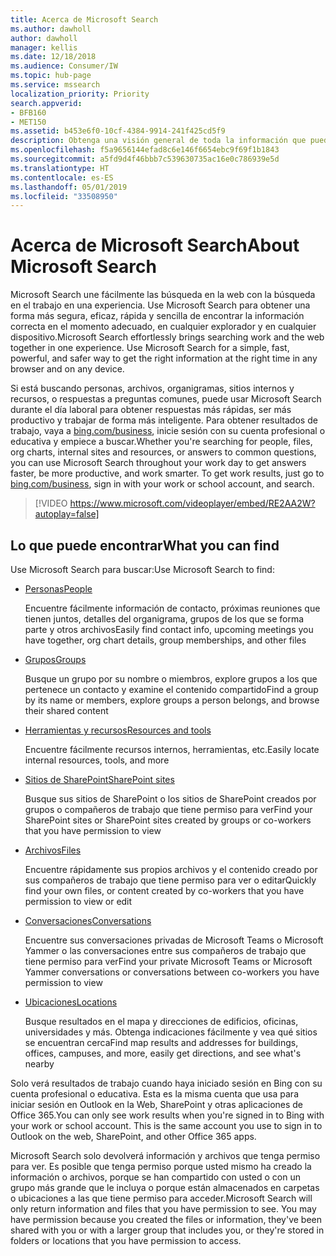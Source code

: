 ```yaml
---
title: Acerca de Microsoft Search
ms.author: dawholl
author: dawholl
manager: kellis
ms.date: 12/18/2018
ms.audience: Consumer/IW
ms.topic: hub-page
ms.service: mssearch
localization_priority: Priority
search.appverid:
- BFB160
- MET150
ms.assetid: b453e6f0-10cf-4384-9914-241f425cd5f9
description: Obtenga una visión general de toda la información que puede encontrar al usar Microsoft Search
ms.openlocfilehash: f5a9656144efad8c6e146f6654ebc9f69f1b1843
ms.sourcegitcommit: a5fd9d4f46bbb7c539630735ac16e0c786939e5d
ms.translationtype: HT
ms.contentlocale: es-ES
ms.lasthandoff: 05/01/2019
ms.locfileid: "33508950"
---
```

# <a name="about-microsoft-search"></a><span data-ttu-id="feb7f-103">Acerca de Microsoft Search</span><span class="sxs-lookup"><span data-stu-id="feb7f-103">About Microsoft Search</span></span>

<span data-ttu-id="feb7f-p101">Microsoft Search une fácilmente las búsqueda en la web con la búsqueda en el trabajo en una experiencia. Use Microsoft Search para obtener una forma más segura, eficaz, rápida y sencilla de encontrar la información correcta en el momento adecuado, en cualquier explorador y en cualquier dispositivo.</span><span class="sxs-lookup"><span data-stu-id="feb7f-p101">Microsoft Search effortlessly brings searching work and the web together in one experience. Use Microsoft Search for a simple, fast, powerful, and safer way to get the right information at the right time in any browser and on any device.</span></span>
  
<span data-ttu-id="feb7f-p102">Si está buscando personas, archivos, organigramas, sitios internos y recursos, o respuestas a preguntas comunes, puede usar Microsoft Search durante el día laboral para obtener respuestas más rápidas, ser más productivo y trabajar de forma más inteligente. Para obtener resultados de trabajo, vaya a [bing.com/business](https://www.bing.com/business), inicie sesión con su cuenta profesional o educativa y empiece a buscar.</span><span class="sxs-lookup"><span data-stu-id="feb7f-p102">Whether you're searching for people, files, org charts, internal sites and resources, or answers to common questions, you can use Microsoft Search throughout your work day to get answers faster, be more productive, and work smarter. To get work results, just go to [bing.com/business](https://www.bing.com/business), sign in with your work or school account, and search.</span></span> 
  
> [!VIDEO https://www.microsoft.com/videoplayer/embed/RE2AA2W?autoplay=false]

## <a name="what-you-can-find"></a><span data-ttu-id="feb7f-108">Lo que puede encontrar</span><span class="sxs-lookup"><span data-stu-id="feb7f-108">What you can find</span></span>
  
<span data-ttu-id="feb7f-109">Use Microsoft Search para buscar:</span><span class="sxs-lookup"><span data-stu-id="feb7f-109">Use Microsoft Search to find:</span></span>
  
- [<span data-ttu-id="feb7f-110">Personas</span><span class="sxs-lookup"><span data-stu-id="feb7f-110">People</span></span>](find-people-and-groups.md)
    
    <span data-ttu-id="feb7f-111">Encuentre fácilmente información de contacto, próximas reuniones que tienen juntos, detalles del organigrama, grupos de los que se forma parte y otros archivos</span><span class="sxs-lookup"><span data-stu-id="feb7f-111">Easily find contact info, upcoming meetings you have together, org chart details, group memberships, and other files</span></span>
    
- [<span data-ttu-id="feb7f-112">Grupos</span><span class="sxs-lookup"><span data-stu-id="feb7f-112">Groups</span></span>](find-people-and-groups.md)
    
    <span data-ttu-id="feb7f-113">Busque un grupo por su nombre o miembros, explore grupos a los que pertenece un contacto y examine el contenido compartido</span><span class="sxs-lookup"><span data-stu-id="feb7f-113">Find a group by its name or members, explore groups a person belongs, and browse their shared content</span></span>
    
- [<span data-ttu-id="feb7f-114">Herramientas y recursos</span><span class="sxs-lookup"><span data-stu-id="feb7f-114">Resources and tools</span></span>](find-resources-tools-and-more.md)
    
    <span data-ttu-id="feb7f-115">Encuentre fácilmente recursos internos, herramientas, etc.</span><span class="sxs-lookup"><span data-stu-id="feb7f-115">Easily locate internal resources, tools, and more</span></span>
    
- [<span data-ttu-id="feb7f-116">Sitios de SharePoint</span><span class="sxs-lookup"><span data-stu-id="feb7f-116">SharePoint sites</span></span>](find-sharepoint-sites.md)
    
    <span data-ttu-id="feb7f-117">Busque sus sitios de SharePoint o los sitios de SharePoint creados por grupos o compañeros de trabajo que tiene permiso para ver</span><span class="sxs-lookup"><span data-stu-id="feb7f-117">Find your SharePoint sites or SharePoint sites created by groups or co-workers that you have permission to view</span></span>
    
- [<span data-ttu-id="feb7f-118">Archivos</span><span class="sxs-lookup"><span data-stu-id="feb7f-118">Files</span></span>](find-files.md)
    
    <span data-ttu-id="feb7f-119">Encuentre rápidamente sus propios archivos y el contenido creado por sus compañeros de trabajo que tiene permiso para ver o editar</span><span class="sxs-lookup"><span data-stu-id="feb7f-119">Quickly find your own files, or content created by co-workers that you have permission to view or edit</span></span>
    
- [<span data-ttu-id="feb7f-120">Conversaciones</span><span class="sxs-lookup"><span data-stu-id="feb7f-120">Conversations</span></span>](find-conversations.md)
    
    <span data-ttu-id="feb7f-121">Encuentre sus conversaciones privadas de Microsoft Teams o Microsoft Yammer o las conversaciones entre sus compañeros de trabajo que tiene permiso para ver</span><span class="sxs-lookup"><span data-stu-id="feb7f-121">Find your private Microsoft Teams or Microsoft Yammer conversations or conversations between co-workers you have permission to view</span></span>
    
- [<span data-ttu-id="feb7f-122">Ubicaciones</span><span class="sxs-lookup"><span data-stu-id="feb7f-122">Locations</span></span>](find-locations.md)
    
    <span data-ttu-id="feb7f-123">Busque resultados en el mapa y direcciones de edificios, oficinas, universidades y más. Obtenga indicaciones fácilmente y vea qué sitios se encuentran cerca</span><span class="sxs-lookup"><span data-stu-id="feb7f-123">Find map results and addresses for buildings, offices, campuses, and more, easily get directions, and see what's nearby</span></span>    
    
<span data-ttu-id="feb7f-p103">Solo verá resultados de trabajo cuando haya iniciado sesión en Bing con su cuenta profesional o educativa. Esta es la misma cuenta que usa para iniciar sesión en Outlook en la Web, SharePoint y otras aplicaciones de Office 365.</span><span class="sxs-lookup"><span data-stu-id="feb7f-p103">You can only see work results when you're signed in to Bing with your work or school account. This is the same account you use to sign in to Outlook on the web, SharePoint, and other Office 365 apps.</span></span> 
  
<span data-ttu-id="feb7f-p104">Microsoft Search solo devolverá información y archivos que tenga permiso para ver. Es posible que tenga permiso porque usted mismo ha creado la información o archivos, porque se han compartido con usted o con un grupo más grande que le incluya o porque están almacenados en carpetas o ubicaciones a las que tiene permiso para acceder.</span><span class="sxs-lookup"><span data-stu-id="feb7f-p104">Microsoft Search will only return information and files that you have permission to see. You may have permission because you created the files or information, they've been shared with you or with a larger group that includes you, or they're stored in folders or locations that you have permission to access.</span></span>

  

